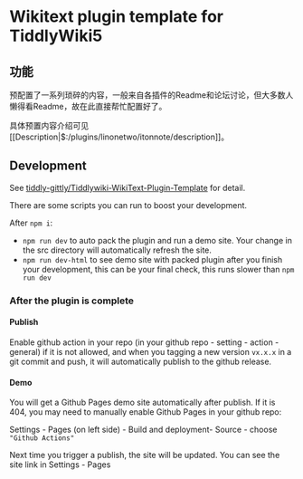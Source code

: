 # Wikitext plugin template for TiddlyWiki5

## 功能

预配置了一系列琐碎的内容，一般来自各插件的Readme和论坛讨论，但大多数人懒得看Readme，故在此直接帮忙配置好了。

具体预置内容介绍可见[[Description|$:/plugins/linonetwo/itonnote/description]]。

## Development

See [tiddly-gittly/Tiddlywiki-WikiText-Plugin-Template](https://github.com/tiddly-gittly/Tiddlywiki-WikiText-Plugin-Template) for detail.

There are some scripts you can run to boost your development.

After `npm i`:

- `npm run dev` to auto pack the plugin and run a demo site. Your change in the src directory will automatically refresh the site.
- `npm run dev-html` to see demo site with packed plugin after you finish your development, this can be your final check, this runs slower than `npm run dev`

### After the plugin is complete

#### Publish

Enable github action in your repo (in your github repo - setting - action - general) if it is not allowed, and when you tagging a new version `vx.x.x` in a git commit and push, it will automatically publish to the github release.

#### Demo

You will get a Github Pages demo site automatically after publish. If it is 404, you may need to manually enable Github Pages in your github repo:

Settings - Pages (on left side) - Build and deployment- Source - choose `"Github Actions"`

Next time you trigger a publish, the site will be updated. You can see the site link in Settings - Pages
